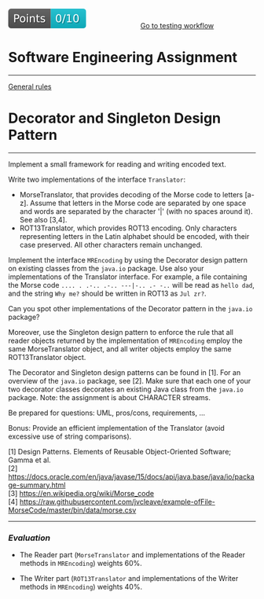 [reslink]: https://github.com/sweng-plus/SE_AS_DECORATOR/actions/runs/3523342272
[worklink]: https://github.com/sweng-plus/SE_AS_DECORATOR/actions/workflows/classroom.yml
[![Points badge](.github/badges/points.svg)][reslink] &nbsp;&nbsp;&nbsp;&nbsp;&nbsp;&nbsp;&nbsp;&nbsp; &nbsp;&nbsp;&nbsp;&nbsp;&nbsp;&nbsp;&nbsp;&nbsp; &nbsp;&nbsp;&nbsp;&nbsp;&nbsp;&nbsp;&nbsp;&nbsp; [Go to testing workflow][worklink]

# Software Engineering Assignment
----------------------------------------------

[General rules](generalRules.md)


# Decorator and Singleton Design Pattern
----------------------------------------------------
Implement a small framework for reading and writing encoded text.

Write two implementations of the interface `Translator`:
- MorseTranslator, that provides decoding of the Morse code to letters [a-z]. Assume that letters in the Morse code are separated by one space and words are separated by the character '|' (with no spaces around it). See also [3,4].
- ROT13Translator, which provides ROT13 encoding. Only characters representing letters in the Latin alphabet should be encoded, with their case preserved. All other characters remain unchanged.

Implement the interface `MREncoding` by using the Decorator design pattern on existing classes from the `java.io` package. Use also your implementations of the Translator interface. 
For example, a file containing the Morse code ``.... . .-.. .-.. ---|-.. .- -..`` will be read as ``hello dad``, and the string ``Why me?`` should be written in ROT13 as ``Jul zr?``.

Can you spot other implementations of the Decorator pattern in the `java.io` package?

Moreover, use the Singleton design pattern to enforce the rule that all reader objects returned by the implementation of `MREncoding` employ the same MorseTranslator object, and all writer objects employ the same ROT13Translator object.

The Decorator and Singleton design patterns can be found in [1]. For an overview of the ``java.io`` package, see [2]. Make sure that each one of your two decorator classes decorates an existing Java class from the ``java.io`` package. Note: the assignment is about CHARACTER streams.


Be prepared for questions: UML, pros/cons, requirements, ...

Bonus: Provide an efficient implementation of the Translator (avoid excessive use of string comparisons). 

[1] Design Patterns. Elements of Reusable Object-Oriented Software; Gamma et al.  
[2] https://docs.oracle.com/en/java/javase/15/docs/api/java.base/java/io/package-summary.html  
[3] https://en.wikipedia.org/wiki/Morse_code  
[4] https://raw.githubusercontent.com/jvcleave/example-ofFile-MorseCode/master/bin/data/morse.csv  

------------------------------------------
### _Evaluation_

* The Reader part (`MorseTranslator` and implementations of the Reader methods in `MREncoding`) weights 60%.

* The Writer part (`ROT13Translator` and implementations of the Writer methods in `MREncoding`) weights 40%.
